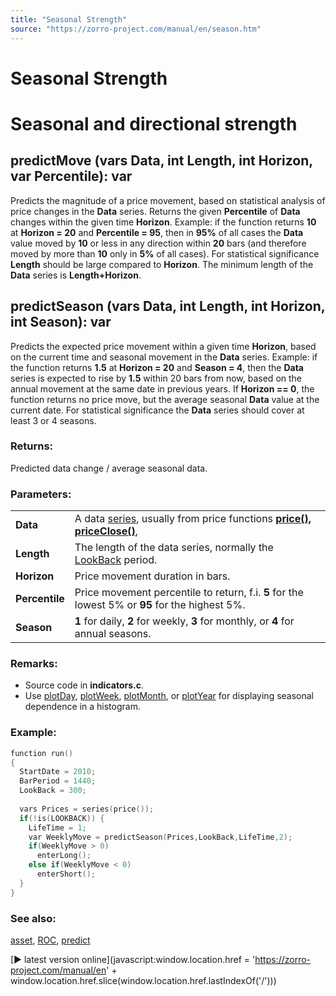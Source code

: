 ```yaml
---
title: "Seasonal Strength"
source: "https://zorro-project.com/manual/en/season.htm"
---
```


# Seasonal Strength

# Seasonal and directional strength

## predictMove (vars Data, int Length, int Horizon, var Percentile): var

Predicts the magnitude of a price movement, based on statistical analysis of price changes in the **Data** series. Returns the given **Percentile** of **Data** changes within the given time **Horizon**. Example: if the function returns **10** at **Horizon = 20** and **Percentile = 95**, then in **95%** of all cases the **Data** value moved by **10** or less in any direction within **20** bars (and therefore moved by more than **10** only in **5%** of all cases). For statistical significance **Length** should be large compared to **Horizon**. The minimum length of the **Data** series is **Length+Horizon**.

## predictSeason (vars Data, int Length, int Horizon, int Season): var

Predicts the expected price movement within a given time **Horizon**, based on the current time and seasonal movement in the **Data** series. Example: if the function returns **1.5** at **Horizon = 20** and **Season = 4**, then the **Data** series is expected to rise by **1.5** within 20 bars from now, based on the annual movement at the same date in previous years. If **Horizon == 0**, the function returns no price move, but the average seasonal **Data** value at the current date. For statistical significance the **Data** series should cover at least 3 or 4 seasons. 

### Returns:

Predicted data change / average seasonal data.

### Parameters:

<table border="0"><tbody><tr><td><strong>Data</strong></td><td>A data <a href="series.htm">series</a>, usually from price functions <strong><a href="price.htm">price(), priceClose()</a></strong>,&nbsp;</td></tr><tr><td><strong>Length</strong></td><td>The length of the data series, normally the <a href="lookback.htm">LookBack</a> period.</td></tr><tr><td><strong>Horizon</strong></td><td>Price movement duration in bars.</td></tr><tr><td><strong>Percentile</strong></td><td>Price movement percentile to return, f.i. <strong>5</strong> for the lowest 5% or <strong>95</strong> for the highest 5%.</td></tr><tr><td><strong>Season</strong></td><td><strong>1</strong> for daily, <strong>2</strong> for weekly, <strong>3</strong> for monthly, or <strong>4</strong> for annual seasons.</td></tr></tbody></table>

### Remarks:

*   Source code in **indicators.c**.
*   Use [plotDay](147_plotProfile.md), [plotWeek](147_plotProfile.md), [plotMonth](147_plotProfile.md), or [plotYear](147_plotProfile.md) for displaying seasonal dependence in a histogram.

### Example:

```c
function run()
{
  StartDate = 2010;
  BarPeriod = 1440;
  LookBack = 300;	
 
  vars Prices = series(price());
  if(!is(LOOKBACK)) {
    LifeTime = 1;
    var WeeklyMove = predictSeason(Prices,LookBack,LifeTime,2);
    if(WeeklyMove > 0)
      enterLong();
    else if(WeeklyMove < 0)
      enterShort();
  }
}
```

### See also:

[asset](013_Asset_Account_Lists.md), [ROC](ta.htm#roc), [predict](131_predict.md)

[► latest version online](javascript:window.location.href = 'https://zorro-project.com/manual/en' + window.location.href.slice\(window.location.href.lastIndexOf\('/'\)\))